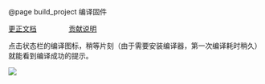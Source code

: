 @page build_project 编译固件

[更正文档](https://gitee.com/alios-things/documentation/edit/rel_3.3.0/aos-studio/build_project.md) &emsp;&emsp;&emsp;&emsp; [贡献说明](https://help.aliyun.com/document_detail/302301.html)

点击状态栏的编译图标，稍等片刻（由于需要安装编译器，第一次编译耗时稍久）就能看到编译成功的提示。

<img src="https://img.alicdn.com/imgextra/i2/O1CN01IGczJA23UfiDMdaO0_!!6000000007259-2-tps-1466-343.png" style="max-width:800px;" />